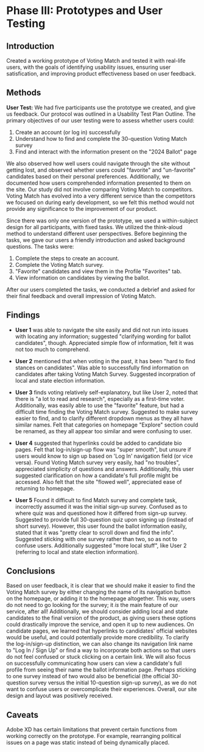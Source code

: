 # Phase III: Prototypes and User Testing

## Introduction

Created a working prototype of Voting Match and tested it with real-life users, with the goals of identifying usability issues, ensuring user satisfication, and improving product effectiveness based on user feedback.

## Methods

**User Test:**  We had five participants use the prototype we created, and give us feedback. Our protocol was outlined in a Usability Test Plan Outline. The primary objectives of our user testing were to assess whether users could:

1. Create an account (or log in) successfully
2. Understand how to find and complete the 30-question Voting Match survey
3. Find and interact with the information present on the "2024 Ballot" page
    
We also observed how well users could navigate through the site without getting lost, and observed whether users could "favorite" and "un-favorite" candidates based on their personal preferences. Additionally, we documented how users comprehended information presented to them on the site. Our study did not involve comparing Voting Match to competitors. Voting Match has evolved into a very different service than the competitors we focused on during early development, so we felt this method would not provide any significance to the improvement of our product.

Since there was only one version of the prototype, we used a within-subject design for all participants, with fixed tasks. We utilized the think-aloud method to understand different user perspectives. Before beginning the tasks, we gave our users a friendly introduction and asked background questions. The tasks were:

1. Complete the steps to create an account.
2. Complete the Voting Match survey.
3. "Favorite" candidates and view them in the Profile "Favorites" tab.
4. View information on candidates by viewing the ballot.

After our users completed the tasks, we conducted a debrief and asked for their final feedback and overall impression of Voting Match.

## Findings

* **User 1** was able to navigate the site easily and did not run into issues with locating any information; suggested "clarifying wording for ballot candidates", though. Appreciated simple flow of information, felt it was not too much to comprehend.

* **User 2** mentioned that when voting in the past, it has been "hard to find stances on candidates". Was able to successfully find information on candidates after taking Voting Match Survey. Suggested incorpration of local and state election information.

* **User 3** finds voting relatively self-explanatory, but like User 2, noted that there is "a lot to read and research", especially as a first-time voter. Additionally, was easily able to use the "favorite" feature, but had a difficult time finding the Voting Match survey. Suggested to make survey easier to find, and to clarify different dropdown menus as they all have similar names. Felt that categories on homepage "Explore" section could be renamed, as they all appear too similar and were confusing to user.

* **User 4** suggested that hyperlinks could be added to candidate bio pages. Felt that log-in/sign-up flow was "super smooth", but unsure if users would know to sign up based on 'Log In' navigation field (or vice versa). Found Voting Match survey very easily, had "no troubles", appreciated simplicity of questions and answers. Additionally, this user suggested clarification on how a candidate's full profile might be accessed. Also felt that the site "flowed well", appreciated ease of returning to homepage.

* **User 5** Found it difficult to find Match survey and complete task, incorrectly assumed it was the initial sign-up survey. Confused as to where quiz was and questioned how it differed from sign-up survey. Suggested to provide full 30-question quiz upon signing up (instead of short survey). However, this user found the ballot information easily, stated that it was "pretty clear to scroll down and find the info". Suggested sticking with one survey rather than two, so as not to confuse users. Additionally suggested "more local stuff", like User 2 (referring to local and state election information).

## Conclusions

Based on user feedback, it is clear that we should make it easier to find the Voting Match survey by either changing the name of its navigation button on the homepage, or adding it to the homepage altogether. This way, users do not need to go looking for the survey; it *is* the main feature of our service, after all! Additionally, we should consider adding local and state candidates to the final version of the product, as giving users these options could drastically improve the service, and open it up to new audiences. On candidate pages, we learned that hyperlinks to candidates' official websites would be useful, and could potentially provide more credibility. To clarify the log-in/sign-up distinction, we can also change its navigation link name to "Log In / Sign Up" or find a way to incorporate both actions so that users do not feel confused or stuck clicking on a certain link. We will also focus on successfully communicating how users can view a candidate's full profile from seeing their name the ballot information page. Perhaps sticking to one survey instead of two would also be beneficial (the official 30-question survey versus the initial 10-question sign-up survey), as we do not want to confuse users or overcomplicate their experiences. Overall, our site design and layout was positively received.

## Caveats

Adobe XD has certain limitations that prevent certain functions from working correctly on the prototype. For example, rearranging political issues on a page was static instead of being dynamically placed.
